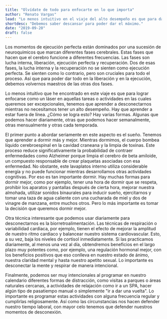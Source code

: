 ```yaml
---
title: "Olvídate de todo para enfocarte en lo que importa"
author: "Renato Vargas"
lead: "Lo menos intuitivo en el viaje del alto desempeño es que para dar el máximo en los momentos de ejecución perfecta, tenemos que ser perfectos para descansar también y para ello existe una serie de técnicas que podemos aplicar para mejorar."
shortdesc: "Debemos saber descansar para poder dar el máximo."
date: "2019-09-20"
draft: false
---
```



Los momentos de ejecución perfecta están dominados por una sucesión de neuroquímicos que marcan diferentes fases cerebrales. Estas fases que hacen que el cerebro funcione a diferentes frecuencias. Las fases son lucha interna, liberación, ejecución perfecta y recuperación. Dos de esas fases, la lucha interna y la recuperación no se sienten como ejecución perfecta. Se sienten como lo contrario, pero son cruciales para todo el proceso. Así que para poder dar todo en la liberación y en la ejecución, debemos volvernos maestros de las otras dos fases. 

Lo menos intuitivo que he encontrado en este viaje es que para lograr enfocarse como un láser en aquellas tareas o actividades en las cuales queremos ser excepcionales, tenemos que aprender a desconectarnos mientras no necesitamos tener un alto desempeño. Hay que aprender a estar fuera de línea. ¿Cómo se logra esto? Hay varias formas. Algunas que podemos hacer diariamente, otras que podemos hacer semanalmente, otras mensualmente y otras cada temporada. 

El primer punto a abordar seriamente en este aspecto es el sueño. Tenemos que aprender a dormir más y mejor. Mientras dormimos, el cuerpo bombea líquido cerebroespinal en la cavidad craneana y la limpia de toxinas. Este proceso reduce significativamente la probabilidad de contraer enfermedades como Alzheimer porque limpia el cerebro de beta amiloide, un compuesto responsable de crear plaquetas asociadas con esa enfermedad. No obstante, este lavaplatos interno utiliza considerable energía y no puede funcionar mientras desarrollamos otras actividades cognitivas. Por eso es tan importante dormir. Hay muchas formas para dormir mejor, como por ejemplo, tener una hora de dormir que se respeta, prohibir los aparatos y pantallas después de cierta hora, mejorar nuestra almohada, utilizar sonidos binaurales para inducir sueño, ejercitarnos y tomar una taza de agua caliente con una cucharada de miel y dos de  vinagre de manzana, entre muchos otros. Pero lo más importante es tomar la decisión que queremos dormir mejor. 

Otra técnica interesante que podemos usar diariamente para desconectarnos es la biorretroalimentación. Las técnicas de respiración o variabilidad cardiaca, por ejemplo, tienen el efecto de mejorar la amplitud de nuestro ritmo cardiaco y balancear nuestro sistema cardiovascular. Esto, a su vez, baja los niveles de cortisol inmediatamente. Si las practicamos diariamente, al menos una vez al día, obtendremos beneficios en el largo plazo muy potentes como, por ejemplo, una regulación hormonal mejor, con los beneficios positivos que eso conlleva en nuestro estado de ánimo, nuestra claridad mental y hasta nuestro apetito sexual. Lo importante es desconectar la mente y respirar de manera intencional. 

Finalmente, podemos ser muy intencionales al programar en nuestro calendario diferentes formas de distracción, como visitas a parques o áreas naturales cercanas, a actividades de relajación como ir a un SPA, hacer algún tipo de pasatiempo manual o simplemente "ir a dar una vuelta". Lo importante es programar estas actividades con alguna frecuencia regular y cumplirlas religiosamente. Así como las circunstancias nos hacen defender nuestro tiempo laboral, con mayor celo tenemos que defender nuestros momentos de desconexión.
